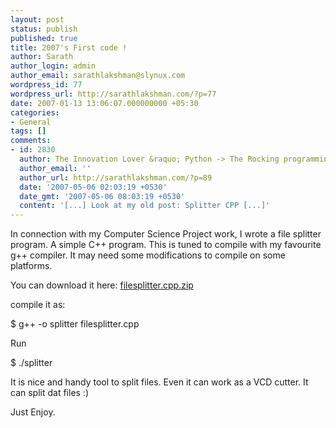 ```yaml
---
layout: post
status: publish
published: true
title: 2007's First code !
author: Sarath
author_login: admin
author_email: sarathlakshman@slynux.com
wordpress_id: 77
wordpress_url: http://sarathlakshman.com/?p=77
date: 2007-01-13 13:06:07.000000000 +05:30
categories:
- General
tags: []
comments:
- id: 2830
  author: The Innovation Lover &raquo; Python -> The Rocking programming language
  author_email: ''
  author_url: http://sarathlakshman.com/?p=89
  date: '2007-05-06 02:03:19 +0530'
  date_gmt: '2007-05-06 08:03:19 +0530'
  content: '[...] Look at my old post: Splitter CPP [...]'
---
```

In connection with my Computer Science Project work, I wrote a file splitter program. A simple C++ program. This is tuned to compile with my favourite g++ compiler. It may need some modifications to compile on some platforms.

You can download it here: <a href="code/filesplitter.cpp.zip">filesplitter.cpp.zip</a>

compile it as:

$ g++ -o splitter filesplitter.cpp

Run

$ ./splitter

It is nice and handy tool to split files. Even it can work as a VCD cutter. It can split dat files :)

Just Enjoy.
